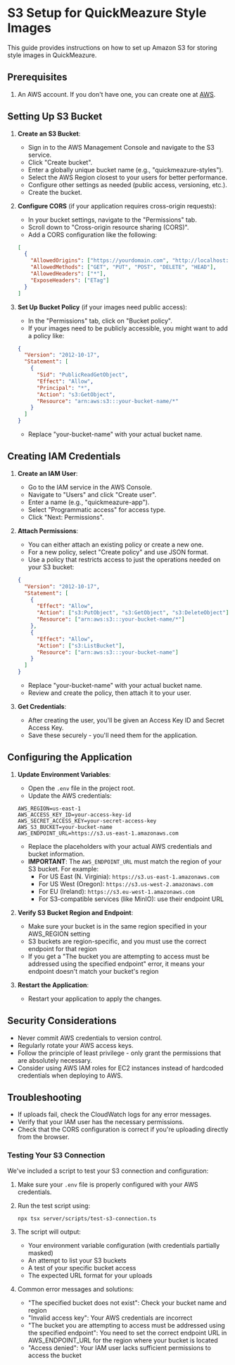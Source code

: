 # S3 Setup for QuickMeazure Style Images

This guide provides instructions on how to set up Amazon S3 for storing style images in QuickMeazure.

## Prerequisites

1. An AWS account. If you don't have one, you can create one at [AWS](https://aws.amazon.com/).

## Setting Up S3 Bucket

1. **Create an S3 Bucket**:

   - Sign in to the AWS Management Console and navigate to the S3 service.
   - Click "Create bucket".
   - Enter a globally unique bucket name (e.g., "quickmeazure-styles").
   - Select the AWS Region closest to your users for better performance.
   - Configure other settings as needed (public access, versioning, etc.).
   - Create the bucket.

2. **Configure CORS** (if your application requires cross-origin requests):

   - In your bucket settings, navigate to the "Permissions" tab.
   - Scroll down to "Cross-origin resource sharing (CORS)".
   - Add a CORS configuration like the following:

   ```json
   [
     {
       "AllowedOrigins": ["https://yourdomain.com", "http://localhost:3000"],
       "AllowedMethods": ["GET", "PUT", "POST", "DELETE", "HEAD"],
       "AllowedHeaders": ["*"],
       "ExposeHeaders": ["ETag"]
     }
   ]
   ```

3. **Set Up Bucket Policy** (if your images need public access):
   - In the "Permissions" tab, click on "Bucket policy".
   - If your images need to be publicly accessible, you might want to add a policy like:
   ```json
   {
     "Version": "2012-10-17",
     "Statement": [
       {
         "Sid": "PublicReadGetObject",
         "Effect": "Allow",
         "Principal": "*",
         "Action": "s3:GetObject",
         "Resource": "arn:aws:s3:::your-bucket-name/*"
       }
     ]
   }
   ```
   - Replace "your-bucket-name" with your actual bucket name.

## Creating IAM Credentials

1. **Create an IAM User**:

   - Go to the IAM service in the AWS Console.
   - Navigate to "Users" and click "Create user".
   - Enter a name (e.g., "quickmeazure-app").
   - Select "Programmatic access" for access type.
   - Click "Next: Permissions".

2. **Attach Permissions**:

   - You can either attach an existing policy or create a new one.
   - For a new policy, select "Create policy" and use JSON format.
   - Use a policy that restricts access to just the operations needed on your S3 bucket:

   ```json
   {
     "Version": "2012-10-17",
     "Statement": [
       {
         "Effect": "Allow",
         "Action": ["s3:PutObject", "s3:GetObject", "s3:DeleteObject"],
         "Resource": ["arn:aws:s3:::your-bucket-name/*"]
       },
       {
         "Effect": "Allow",
         "Action": ["s3:ListBucket"],
         "Resource": ["arn:aws:s3:::your-bucket-name"]
       }
     ]
   }
   ```

   - Replace "your-bucket-name" with your actual bucket name.
   - Review and create the policy, then attach it to your user.

3. **Get Credentials**:
   - After creating the user, you'll be given an Access Key ID and Secret Access Key.
   - Save these securely - you'll need them for the application.

## Configuring the Application

1. **Update Environment Variables**:

   - Open the `.env` file in the project root.
   - Update the AWS credentials:

   ```
   AWS_REGION=us-east-1
   AWS_ACCESS_KEY_ID=your-access-key-id
   AWS_SECRET_ACCESS_KEY=your-secret-access-key
   AWS_S3_BUCKET=your-bucket-name
   AWS_ENDPOINT_URL=https://s3.us-east-1.amazonaws.com
   ```

   - Replace the placeholders with your actual AWS credentials and bucket information.
   - **IMPORTANT**: The `AWS_ENDPOINT_URL` must match the region of your S3 bucket. For example:
     - For US East (N. Virginia): `https://s3.us-east-1.amazonaws.com`
     - For US West (Oregon): `https://s3.us-west-2.amazonaws.com`
     - For EU (Ireland): `https://s3.eu-west-1.amazonaws.com`
     - For S3-compatible services (like MinIO): use their endpoint URL

2. **Verify S3 Bucket Region and Endpoint**:

   - Make sure your bucket is in the same region specified in your AWS_REGION setting
   - S3 buckets are region-specific, and you must use the correct endpoint for that region
   - If you get a "The bucket you are attempting to access must be addressed using the specified endpoint" error, it means your endpoint doesn't match your bucket's region

3. **Restart the Application**:
   - Restart your application to apply the changes.

## Security Considerations

- Never commit AWS credentials to version control.
- Regularly rotate your AWS access keys.
- Follow the principle of least privilege - only grant the permissions that are absolutely necessary.
- Consider using AWS IAM roles for EC2 instances instead of hardcoded credentials when deploying to AWS.

## Troubleshooting

- If uploads fail, check the CloudWatch logs for any error messages.
- Verify that your IAM user has the necessary permissions.
- Check that the CORS configuration is correct if you're uploading directly from the browser.

### Testing Your S3 Connection

We've included a script to test your S3 connection and configuration:

1. Make sure your `.env` file is properly configured with your AWS credentials.
2. Run the test script using:
   ```
   npx tsx server/scripts/test-s3-connection.ts
   ```
3. The script will output:

   - Your environment variable configuration (with credentials partially masked)
   - An attempt to list your S3 buckets
   - A test of your specific bucket access
   - The expected URL format for your uploads

4. Common error messages and solutions:
   - "The specified bucket does not exist": Check your bucket name and region
   - "Invalid access key": Your AWS credentials are incorrect
   - "The bucket you are attempting to access must be addressed using the specified endpoint": You need to set the correct endpoint URL in AWS_ENDPOINT_URL for the region where your bucket is located
   - "Access denied": Your IAM user lacks sufficient permissions to access the bucket
